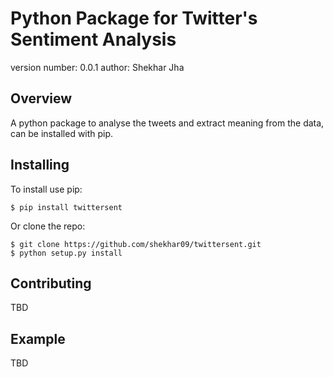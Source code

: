 Python Package for Twitter's Sentiment Analysis
===============================

version number: 0.0.1
author: Shekhar Jha

Overview
--------

A python package to analyse the tweets and extract meaning from the data, can be installed with pip.

Installing
--------------------

To install use pip:

    $ pip install twittersent


Or clone the repo:

    $ git clone https://github.com/shekhar09/twittersent.git
    $ python setup.py install
    
Contributing
------------

TBD

Example
-------

TBD

